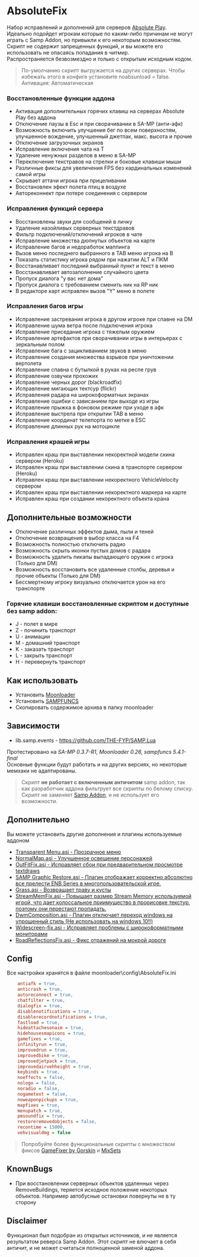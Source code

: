 # AbsoluteFix

Набор исправлений и дополнений для серверов [Absolute Play](https://sa-mp.ru/).  
Идеально подойдет игрокам которые по каким-либо причинам не могут играть с Samp Addon, но привыкли к его некоторым возможностям.  
Скрипт не содержит запрещенных функций, и вы можете его использовать не опасаясь попадания в читмир.  
Распространяется безвозмездно и только с открытым исходным кодом.  

> По-умолчанию скрипт выгружается на других серверах. Чтобы избежать этого в конфиге установите noabsunload = false.  
Активация: Автоматическая

### Восстановленные функции аддона
* Активация дополнительных горячих клавиш на серверах Absolute Play без аддона
* Отключение паузы в Esc и при сворачивании в SA-MP (анти-афк)
* Возможность включить улучшения бег по всем поверхностям, улучшенное вождение, улучшенный джетпак, макс. высота и прочие
* Отключение загрузочных экранов
* Исправление включения чата на T
* Удаление ненужных разделов в меню в SA-MP
* Переключение текстравов на стрелки и боковые клавиши мыши
* Различные фиксы для увеличения FPS без кардинальных изменений самой игры
* Скрывает аттачи игрока при прицеливании
* Восстановлен эфект полета птиц в воздухе
* Автореконнект при потере соединения с сервером

### Исправления функций сервера
* Восстановлены звуки для сообщений в личку
* Удаление назойливых серверных текстдравов
* Фильтр подключений/отключений игроков в чате
* Исправление множества дюпнутых объектов на карте
* Исправление багов и недоработок маппинга
* Вызов меню последнего выбранного в TAB меню игрока на B
* Показать статистику игрока рядом при нажатии ALT и ПКМ
* Восстанавливает последний выбранный пункт и текст в меню
* Восстанавливает автозаполнение случайного цвета
* Пропуск диалога "у вас нет дома"
* Пропуск диалога с требованием сменить ник на RP ник
* В редакторе карт исправлен вызов "Y" меню в полете

### Исправления багов игры
* Исправление застревания игрока в другом игроке при спавне на DM
* Исправление шума ветра после подключения игрока
* Исправление приседание игрока с тяжелым оружием
* Исправление артефактов при сворачивании игры в интерьерах с зеркальным полом
* Исправление бага с зацикливанием звуков в меню
* Исправление создания множества взрывов при уничтожении вертолета
* Исправление спавна с бутылкой в руках на респе грув
* Исправление озвучки прохожих
* Исправление черных дорог (blackroadfix)
* Исправление мигающих тектсур (flickr)
* Исправления радара на широкоформатных экранах
* Исправление ошибки с зависанием при выходе из игры
* Исправление прыжка в фоновом режиме при уходе в афк
* Исправление выстрела при открытии TAB в меню
* Исправление координат телепорта по метке в ESC
* Исправление длинных рук на мотоцикле

### Исправления крашей игры
* Исправлен краш при выставлении некоректной модели скина сервером (Heroku)
* Исправлен краш при выставлении скина в транспорте сервером (Heroku)
* Исправлен краш при выставлении некоректного VehicleVelocity сервером
* Исправлен краш при выставлении некоректного маркера на карте
* Исправлен краш при создании некоректного объекта крана

## Дополнительные возможности
* Отключение различных эффектов дыма, пыли и теней
* Отключение возвращения в выбор класса на F4
* Возможность полностью отключить радио
* Возможность скрыть иконки пустых домов с радара
* Возможность удалить пикапы выпадающего оружия с игрока (Только для DM)
* Возможность восстановить все удаленные столбы, деревья и прочие объекты (Только для DM)
* Бессмертному игроку визуально отключается урон на его транспорте

### Горячие клавиши восстановленные скриптом и доступные без samp addon:
* J - полет в мире
* Z - починить транспорт
* U - анимации
* M - домашний транспорт
* K - заказать транспорт
* L - закрыть транспорт
* H - перевернуть транспорт

## Как использовать
- Установить [Moonloader](https://www.blast.hk/threads/13305/)  
- Установить [SAMPFUNCS](https://www.blast.hk/threads/17/)  
- Скопировать содержимое архива в папку moonloader  

## Зависимости
* lib.samp.events - https://github.com/THE-FYP/SAMP.Lua

Протестировано на *SA-MP 0.3.7-R1, Moonloader 0.26, sampfuncs 5.4.1-final*  
Основные функции будут работать и на других версиях, но некоторые мемхаки не адаптированы.

> Скрипт **не работает с включенным античитом** samp addon, так как разработчик аддона фильтрует все скрипты по белому списку. Скрипт не заменяет [Samp Addon](https://sa-mp.ru/sampaddon), и не использует его возможности. 

## Дополнительно
Вы можете установить другие дополнения и плагины используемые аддоном  

* [Transparent Menu.asi - Прозрачное меню](https://libertycity.ru/files/gta-san-andreas/96340-transparent-menu.html)
* [NormalMap.asi - Улучшенное освещение персонажей](https://www.blast.hk/threads/19173/)
* [OutFitFix.asi - Исправляет сбои при предварительном просмотре textdraws](https://gtaforums.com/topic/759412-relsa-fixes-for-normalmapweapons-outfit-and-shell/)
* [SAMP Graphic Restore.asi - Плагин отображает корректно абсолютно все прелести ENB Series в многопользовательской игре.](https://www.blast.hk/threads/25150/)
* [Grass.asi - Возвращает траву и кусты](https://libertycity.net/files/gta-san-andreas/96677-samp-grass.html)
* [StreamMemFix.asi - Повышает размер Stream Memory используемой игрой, что дает колоссальное приимущество в прорисовке текстур, поэтому они перестают пропадать.](https://libertycity.ru/files/gta-san-andreas/31883-sa-streammemfix-2.2.html)
* [DwmComposition.asi - Плагин отключает переход windows на упрощенный стиль (Не использовать на windows 10!!)](https://www.blast.hk/threads/13368/)
* [Widescreen-fix.asi - Исправляет проблемы с широкоформатными мониторами](https://gamemodding.com/ru/gta-san-andreas/others/45270-widescreen-fix.html)
* [RoadReflectionsFix.asi - Фикс отражений на мокрой дороге](https://www.gtagarage.com/mods/show.php?id=22398)

## Config
Все настройки хранятся в файле moonloader\config\AbsoluteFix.ini  
```INI
    antiafk = true,
    anticrash = true,
    autoreconnect = true,
    chatfilter = true,
    dialogfix = true,
    disablenotifications = true,
    disablerecordnotifications = true,
    fastload = true,
    hideattachesonaim = true,
    hidehousesmapicons = true,
    gamefixes = true,
    infinityrun = true,
    improvedrun = true,
    improvedbike = true,
    improvedjetpack = true,
    improvedairvehheight = true,
    keybinds = true,
    noeffects = false,
    nologo = false,
    noradio = false,
    nogametext = false,
    noweaponpickups = true,
    mapfixes = true,
    menupatch = true,
    pmsoundfix = true,
    restoreremovedobjects = false,
    recontime = 15000,
    vehvisualdmg = false
```

> Попробуйте более функциональные скрипты с множеством фиксов
[GameFixer by Gorskin](https://vk.com/@gorskinscripts-gamefixer-obnovlenie-30)
и [MixSets](https://www.mixmods.com.br/2022/03/sa-mixsets/)

## KnownBugs
* При восстановлении серверных объектов удаленных через RemoveBuildings, теряется исходное положение некоторых объектов. Например автобусные остановки повернуты не в ту сторону

## Disclaimer
Функционал был подобран из открытых источников, и не является результатом реверса Samp Addon.
Этот скрипт не влючает в себя античит, и не может считаться полноценной заменой аддона.